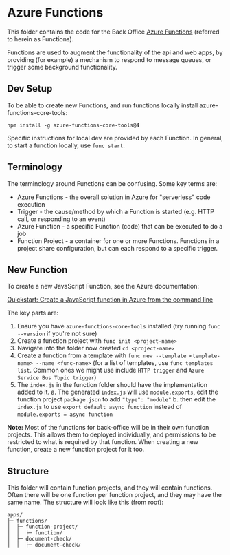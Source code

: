 # Azure Functions

This folder contains the code for the Back Office [Azure Functions](https://learn.microsoft.com/en-us/azure/azure-functions/functions-overview?pivots=programming-language-javascript) (referred to herein as Functions).

Functions are used to augment the functionality of the api and web apps, by providing (for example) a mechanism to respond to message queues, or trigger some background functionality. 

## Dev Setup

To be able to create new Functions, and run functions locally install azure-functions-core-tools:

`npm install -g azure-functions-core-tools@4`

Specific instructions for local dev are provided by each Function. In general, to start a function locally, use `func start`. 

## Terminology

The terminology around Functions can be confusing. Some key terms are:

* Azure Functions - the overall solution in Azure for "serverless" code execution
* Trigger - the cause/method by which a Function is started (e.g. HTTP call, or responding to an event)
* Azure Function - a specific Function (code) that can be executed to do a job
* Function Project - a container for one or more Functions. Functions in a project share configuration, but can each respond to a specific trigger.

## New Function

To create a new JavaScript Function, see the Azure documentation: 

[Quickstart: Create a JavaScript function in Azure from the command line](https://learn.microsoft.com/en-gb/azure/azure-functions/create-first-function-cli-node?tabs=azure-cli%2Cbrowser&pivots=nodejs-model-v4)

The key parts are:

1. Ensure you have `azure-functions-core-tools` installed (try running `func --version` if you're not sure)
2. Create a function project with `func init <project-name>`
3. Navigate into the folder now created `cd <project-name>`
4. Create a function from a template with `func new --template <template-name> --name <func-name>` (for a list of templates, use `func templates list`. Common ones we might use include `HTTP trigger` and `Azure Service Bus Topic trigger`)
5. The `index.js` in the function folder should have the implementation added to it.
    a. The generated `index.js` will use `module.exports`, edit the function project `package.json` to add `"type": "module"`
    b. then edit the `index.js` to use  `export default async function` instead of `module.exports = async function`

**Note:** Most of the functions for back-office will be in their own function projects. This allows them to deployed individually, and permissions to be restricted to what is required by that function. When creating a new function, create a new function project for it too.

## Structure

This folder will contain function projects, and they will contain functions. Often there will be one function per function project, and they may have the same name. The structure will look like this (from root):

```
apps/
├─ functions/
│  ├─ function-project/
│  │  ├─ function/
│  ├─ document-check/
│  │  ├─ document-check/
```